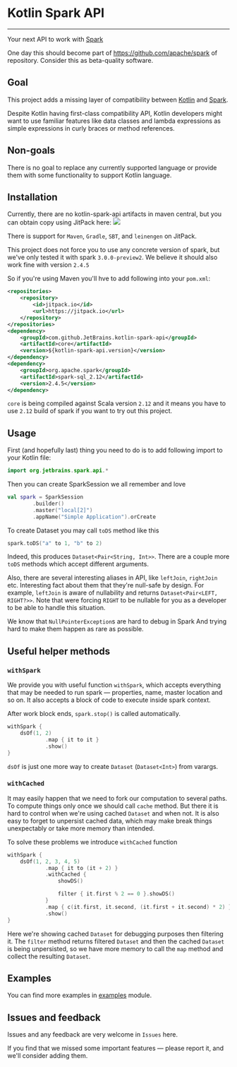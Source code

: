 # Kotlin Spark API

---

Your next API to work with  [Spark](https://spark.apache.org/)

One day this should become part of https://github.com/apache/spark of repository. Consider this as beta-quality software.

## Goal

This project adds a missing layer of compatibility between [Kotlin](https://kotlinlang.org/) and [Spark](https://spark.apache.org/).

Despite Kotlin having first-class compatibility API, Kotlin developers might want to use familiar features like data classes and lambda expressions as simple expressions in curly braces or method references.

## Non-goals

There is no goal to replace any currently supported language or provide them with some functionality to support Kotlin language.

## Installation

Currently, there are no kotlin-spark-api artifacts in maven central, but you can obtain copy using JitPack here: [![](https://jitpack.io/v/JetBrains/kotlin-spark-api.svg)](https://jitpack.io/#JetBrains/kotlin-spark-api)

There is support for `Maven`, `Gradle`, `SBT`, and `leinengen` on JitPack.

This project does not force you to use any concrete version of spark, but we've only tested it with spark `3.0.0-preview2`.
We believe it should also work fine with version `2.4.5`

So if you're using Maven you'll hve to add following into your `pom.xml`:

```xml
<repositories>
    <repository>
        <id>jitpack.io</id>
        <url>https://jitpack.io</url>
    </repository>
</repositories>
<dependency>
    <groupId>com.github.JetBrains.kotlin-spark-api</groupId>
    <artifactId>core</artifactId>
    <version>${kotlin-spark-api.version}</version>
</dependency>
<dependency>
    <groupId>org.apache.spark</groupId>
    <artifactId>spark-sql_2.12</artifactId>
    <version>2.4.5</version>
</dependency>
```

`core` is being compiled against Scala version `2.12` and it means you have to use `2.12` build of spark if you want to try out this project.

## Usage

First (and hopefully last) thing you need to do is to add following import to your Kotlin file:

```kotlin
import org.jetbrains.spark.api.*
```

Then you can create SparkSession we all remember and love

```kotlin
val spark = SparkSession
        .builder()
        .master("local[2]")
        .appName("Simple Application").orCreate

```

To create Dataset you may call `toDS` method like this

```kotlin
spark.toDS("a" to 1, "b" to 2)
```

Indeed, this produces `Dataset<Pair<String, Int>>`. There are a couple more `toDS` methods which accept different arguments.

Also, there are several interesting aliases in API, like `leftJoin`, `rightJoin` etc.
Interesting fact about them that they're null-safe by design. For example, `leftJoin` is aware of nullability and returns `Dataset<Pair<LEFT, RIGHT?>>`.
Note that were forcing `RIGHT` to be nullable for you as a developer to be able to handle this situation.

We know that `NullPointerException`s are hard to debug in Spark And trying hard to make them happen as rare as possible.

## Useful helper methods

### `withSpark`

We provide you with useful function `withSpark`, which accepts everything that may be needed to run spark — properties, name, master location and so on. It also accepts a block of code to execute inside spark context.

After work block ends, `spark.stop()` is called automatically.

```kotlin
withSpark {
    dsOf(1, 2)
            .map { it to it }
            .show()
}
```

`dsOf` is just one more way to create `Dataset` (`Dataset<Int>`) from varargs.

### `withCached`

It may easily happen that we need to fork our computation to several paths. To compute things only once we should call `cache`
method. But there it is hard to control when we're using cached `Dataset` and when not.
It is also easy to forget to unpersist cached data, which may make break things unexpectably or take more memory
than intended.

To solve these problems we introduce `withCached` function

```kotlin
withSpark {
    dsOf(1, 2, 3, 4, 5)
            .map { it to (it + 2) }
            .withCached {
                showDS()

                filter { it.first % 2 == 0 }.showDS()
            }
            .map { c(it.first, it.second, (it.first + it.second) * 2) }
            .show()
}
```

Here we're showing cached `Dataset` for debugging purposes then filtering it. The `filter` method returns filtered `Dataset` and then the cached `Dataset` is being unpersisted, so we have more memory to call the `map` method and collect the resulting `Dataset`.

## Examples

You can find more examples in [examples](https://github.com/JetBrains/kotlin-spark-api/tree/master/examples/src/main/kotlin/org/jetbrains/spark/api/examples) module.

## Issues and feedback

Issues and any feedback are very welcome in `Issues` here.

If you find that we missed some important features — please report it, and we'll consider adding them.
